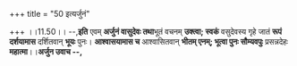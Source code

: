 +++
title = "50 इत्यर्जुनं"

+++
।।11.50।। --,**इति** एवम् **अर्जुनं वासुदेवः तथा**भूतं वचनम् **उक्त्वा;
स्वकं** वसुदेवस्य गृहे जातं **रूपं दर्शयामास** दर्शितवान् **भूयः** पुनः।
**आश्वासयामास च** आश्वासितवान् **भीतम् एनम्; भूत्वा पुनः सौम्यवपुः**
प्रसन्नदेहः **महात्मा**।।**अर्जुन उवाच --,**

